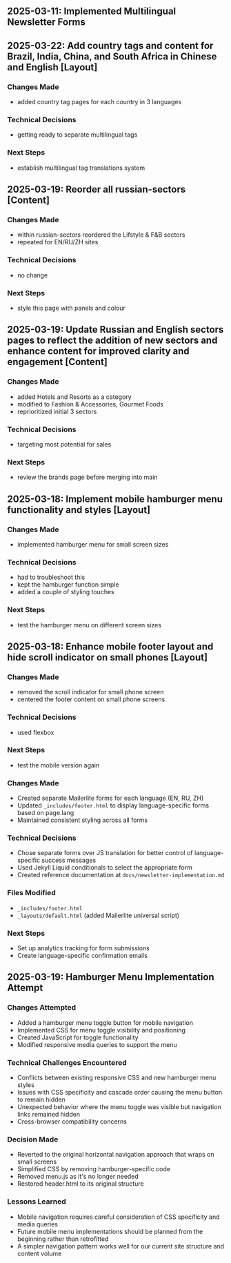 ## 2025-03-11: Implemented Multilingual Newsletter Forms

## 2025-03-22: Add country tags and content for Brazil, India, China, and South Africa in Chinese and English [Layout]

### Changes Made
- added country tag pages for each country in 3 languages

### Technical Decisions
- getting ready to separate multilingual tags

### Next Steps
- establish multilingual tag translations system

## 2025-03-19: Reorder all russian-sectors [Content]

### Changes Made
- within russian-sectors reordered the Lifstyle & F&B sectors
- repeated for EN/RU/ZH sites

### Technical Decisions
- no change

### Next Steps
- style this page with panels and colour

## 2025-03-19: Update Russian and English sectors pages to reflect the addition of new sectors and enhance content for improved clarity and engagement [Content]

### Changes Made
- added Hotels and Resorts as a category
- modified to Fashion & Accessories, Gourmet Foods
- reprioritized initial 3 sectors

### Technical Decisions
- targeting most potential for sales

### Next Steps
- review the brands page before merging into main

## 2025-03-18: Implement mobile hamburger menu functionality and styles [Layout]

### Changes Made
- implemented hamburger menu for small screen sizes

### Technical Decisions
- had to troubleshoot this
- kept the hamburger function simple
- added a couple of styling touches

### Next Steps
- test the hamburger menu on different screen sizes

## 2025-03-18: Enhance mobile footer layout and hide scroll indicator on small phones [Layout]

### Changes Made
- removed the scroll indicator for small phone screen
- centered the footer content on small phone screens

### Technical Decisions
- used flexbox

### Next Steps
- test the mobile version again

### Changes Made
- Created separate Mailerlite forms for each language (EN, RU, ZH)
- Updated `_includes/footer.html` to display language-specific forms based on page.lang
- Maintained consistent styling across all forms

### Technical Decisions
- Chose separate forms over JS translation for better control of language-specific success messages
- Used Jekyll Liquid conditionals to select the appropriate form
- Created reference documentation at `docs/newsletter-implementation.md`

### Files Modified
- `_includes/footer.html`
- `_layouts/default.html` (added Mailerlite universal script)

### Next Steps
- Set up analytics tracking for form submissions
- Create language-specific confirmation emails


## 2025-03-19: Hamburger Menu Implementation Attempt

### Changes Attempted
- Added a hamburger menu toggle button for mobile navigation
- Implemented CSS for menu toggle visibility and positioning
- Created JavaScript for toggle functionality
- Modified responsive media queries to support the menu

### Technical Challenges Encountered
- Conflicts between existing responsive CSS and new hamburger menu styles
- Issues with CSS specificity and cascade order causing the menu button to remain hidden
- Unexpected behavior where the menu toggle was visible but navigation links remained hidden
- Cross-browser compatibility concerns

### Decision Made
- Reverted to the original horizontal navigation approach that wraps on small screens
- Simplified CSS by removing hamburger-specific code
- Removed menu.js as it's no longer needed
- Restored header.html to its original structure

### Lessons Learned
- Mobile navigation requires careful consideration of CSS specificity and media queries
- Future mobile menu implementations should be planned from the beginning rather than retrofitted
- A simpler navigation pattern works well for our current site structure and content volume